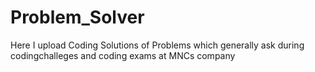 # Problem_Solver
Here I upload Coding Solutions of Problems which generally ask during codingchalleges and coding exams at MNCs company
